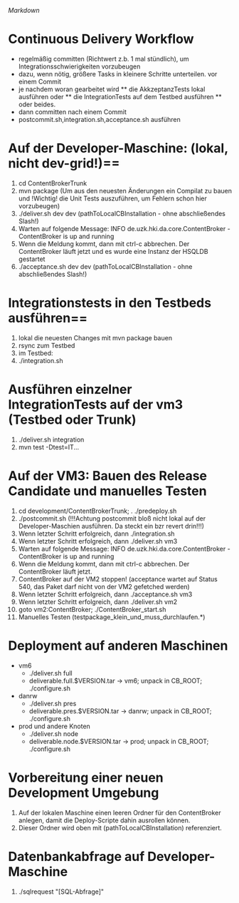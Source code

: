 *Markdown*

# Continuous Delivery Workflow

* regelmäßig committen (Richtwert z.b. 1 mal stündlich), um Integrationsschwierigkeiten vorzubeugen
* dazu, wenn nötig, größere Tasks in kleinere Schritte unterteilen.
vor einem Commit
* je nachdem woran gearbeitet wird
** die AkkzeptanzTests lokal ausführen oder
** die IntegrationTests auf dem Testbed ausführen
** oder beides.
* dann committen
nach einem Commit
* postcommit.sh,integration.sh,acceptance.sh ausführen

# Auf der Developer-Maschine: (lokal, nicht dev-grid!)==
1. cd ContentBrokerTrunk
2. mvn package (Um aus den neuesten Änderungen ein Compilat zu bauen und !Wichtig! die Unit Tests auszuführen, um Fehlern schon hier vorzubeugen)
3. ./deliver.sh dev dev (pathToLocalCBInstallation - ohne abschließendes Slash!)
4. Warten auf folgende Message: INFO  de.uzk.hki.da.core.ContentBroker - ContentBroker is up and running 
5. Wenn die Meldung kommt, dann mit ctrl-c abbrechen. Der ContentBroker läuft jetzt und es wurde eine Instanz der HSQLDB gestartet
6. ./acceptance.sh dev dev (pathToLocalCBInstallation - ohne abschließendes Slash!)

# Integrationstests in den Testbeds ausführen==
1. lokal die neuesten Changes mit mvn package bauen
2. rsync zum Testbed
3. im Testbed: 
4. ./integration.sh

# Ausführen einzelner IntegrationTests auf der vm3 (Testbed oder Trunk)
1. ./deliver.sh integration
2. mvn test -Dtest=IT...

# Auf der VM3: Bauen des Release Candidate und manuelles Testen
1. cd development/ContentBrokerTrunk; . ./predeploy.sh
2. ./postcommit.sh (!!!Achtung postcommit bloß nicht lokal auf der Developer-Maschien ausführen. Da steckt ein bzr revert drin!!!)
3. Wenn letzter Schritt erfolgreich, dann ./integration.sh
4. Wenn letzter Schritt erfolgreich, dann ./deliver.sh vm3
5. Warten auf folgende Message: INFO  de.uzk.hki.da.core.ContentBroker - ContentBroker is up and running 
6. Wenn die Meldung kommt, dann mit ctrl-c abbrechen. Der ContentBroker läuft jetzt.
7. ContentBroker auf der VM2 stoppen! (acceptance wartet auf Status 540, das Paket darf nicht von der VM2 gefetched werden)
8. Wenn letzter Schritt erfolgreich, dann ./acceptance.sh vm3
9. Wenn letzter Schritt erfolgreich, dann ./deliver.sh vm2
10. goto vm2:ContentBroker; ./ContentBroker_start.sh
11. Manuelles Testen (testpackage_klein_und_muss_durchlaufen.*)

# Deployment auf anderen Maschinen 
* vm6
	* ./deliver.sh full
	* deliverable.full.$VERSION.tar -> vm6; unpack in CB_ROOT; ./configure.sh
* danrw
	* ./deliver.sh pres
	* deliverable.pres.$VERSION.tar -> danrw; unpack in CB_ROOT; ./configure.sh
* prod und andere Knoten
	* ./deliver.sh node
	* deliverable.node.$VERSION.tar -> prod; unpack in CB_ROOT; ./configure.sh

# Vorbereitung einer neuen Development Umgebung
1. Auf der lokalen Maschine einen leeren Ordner für den ContentBroker anlegen, damit die Deploy-Scripte dahin ausrollen können.
2. Dieser Ordner wird oben mit (pathToLocalCBInstallation) referenziert.

# Datenbankabfrage auf Developer-Maschine
1. ./sqlrequest "[SQL-Abfrage]"

